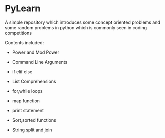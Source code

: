 # PyLearn
A simple repository which introduces some concept oriented problems and some random problems in python which is commonly seen in coding competitions 

Contents included:

- Power and Mod Power

- Command Line Arguments

- if elif else

- List Comprehensions

- for,while loops

- map function

- print statement

- Sort,sorted functions

- String split and join
